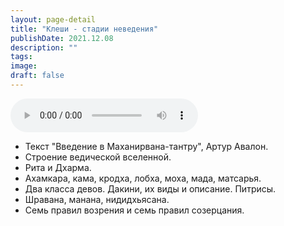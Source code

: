 ```yaml
---
layout: page-detail
title: "Клеши - стадии неведения"
publishDate: 2021.12.08
description: ""
tags:
image:
draft: false
---
```


<audio title="2021.12.08 - Клеши - стадии неведения.mp3" src="/upload/iblock/9c7/9c7226250319853b37fb4771d4d3ee16.mp3" controls=""></audio>

* Текст "Введение в Маханирвана-тантру", Артур Авалон.
* Строение ведической вселенной.
* Рита и Дхарма.
* Ахамкара, кама, кродха, лобха, моха, мада, матсарья.
* Два класса девов. Дакини, их виды и описание. Питрисы.
* Шравана, манана, нидидхьясана.
* Семь правил возрения и семь правил созерцания.

  
